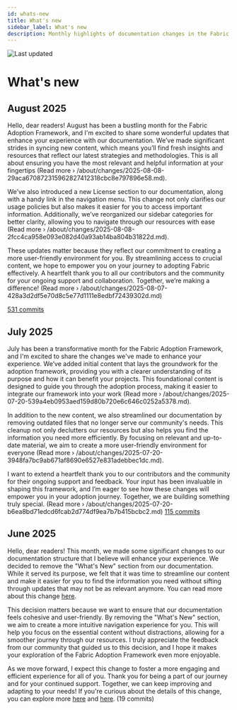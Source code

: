 ```yaml
---
id: whats-new
title: What's new
sidebar_label: What's new
description: Monthly highlights of documentation changes in the Fabric Adoption Framework.
---
```


![Last updated](https://img.shields.io/badge/last%20updated-"2025--08--08-brightgreen)

# What's new

## August 2025

Hello, dear readers! August has been a bustling month for the Fabric Adoption Framework, and I'm excited to share some wonderful updates that enhance your experience with our documentation. We’ve made significant strides in syncing new content, which means you’ll find fresh insights and resources that reflect our latest strategies and methodologies. This is all about ensuring you have the most relevant and helpful information at your fingertips (Read more › /about/changes/2025-08-08-29aca670872315962827412318cbc8e797896e58.md).

We’ve also introduced a new License section to our documentation, along with a handy link in the navigation menu. This change not only clarifies our usage policies but also makes it easier for you to access important information. Additionally, we’ve reorganized our sidebar categories for better clarity, allowing you to navigate through our resources with ease (Read more › /about/changes/2025-08-08-2fcc4ca958e093e082d40a93ab14ba804b31822d.md). 

These updates matter because they reflect our commitment to creating a more user-friendly environment for you. By streamlining access to crucial content, we hope to empower you on your journey to adopting Fabric effectively. A heartfelt thank you to all our contributors and the community for your ongoing support and collaboration. Together, we’re making a difference! (Read more › /about/changes/2025-08-07-428a3d2df5e70d8c5e77d1111e8edbf72439302d.md) 

[531 commits](https://github.com/TheTrustedAdvisor/FabricAdoptionFramework/commits/main?since=2025-08-01&until=2025-08-31)

## July 2025

July has been a transformative month for the Fabric Adoption Framework, and I'm excited to share the changes we've made to enhance your experience. We’ve added initial content that lays the groundwork for the adoption framework, providing you with a clearer understanding of its purpose and how it can benefit your projects. This foundational content is designed to guide you through the adoption process, making it easier to integrate our framework into your work (Read more › /about/changes/2025-07-20-539a4eb0953aed159d80b720e6c646c0252a5378.md).

In addition to the new content, we also streamlined our documentation by removing outdated files that no longer serve our community's needs. This cleanup not only declutters our resources but also helps you find the information you need more efficiently. By focusing on relevant and up-to-date material, we aim to create a more user-friendly environment for everyone (Read more › /about/changes/2025-07-20-3948fa7bc9ab671af8690e6527e831adebbec1dc.md).

I want to extend a heartfelt thank you to our contributors and the community for their ongoing support and feedback. Your input has been invaluable in shaping this framework, and I’m eager to see how these changes will empower you in your adoption journey. Together, we are building something truly special. (Read more › /about/changes/2025-07-20-b6ea8bd71edcd6fcab2d774df9ea7b7b415bcbc2.md) [115 commits](https://github.com/TheTrustedAdvisor/FabricAdoptionFramework/commits/main?since=2025-07-01&until=2025-07-31)

## June 2025

Hello, dear readers! This month, we made some significant changes to our documentation structure that I believe will enhance your experience. We decided to remove the "What's New" section from our documentation. While it served its purpose, we felt that it was time to streamline our content and make it easier for you to find the information you need without sifting through updates that may not be as relevant anymore. You can read more about this change [here](https://about/changes/2025-06-03-5a7d4f72ccbbd73c700b77c1b485216d1e29c0ea.md).

This decision matters because we want to ensure that our documentation feels cohesive and user-friendly. By removing the "What's New" section, we aim to create a more intuitive navigation experience for you. This will help you focus on the essential content without distractions, allowing for a smoother journey through our resources. I truly appreciate the feedback from our community that guided us to this decision, and I hope it makes your exploration of the Fabric Adoption Framework even more enjoyable.

As we move forward, I expect this change to foster a more engaging and efficient experience for all of you. Thank you for being a part of our journey and for your continued support. Together, we can keep improving and adapting to your needs! If you're curious about the details of this change, you can explore more [here](https://about/changes/2025-06-03-3a35144aa92198574f983f6a3054dd2b5db3ab9c.md) and [here](https://about/changes/2025-06-03-3c8a7680b53803895844a260b5c0e2e3af54af2e.md). (19 commits)
